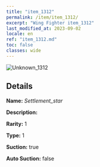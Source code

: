 ```yaml
---
title: "item_1312"
permalink: /item/item_1312/
excerpt: "Wing Fighter item_1312"
last_modified_at: 2023-09-02
locale: en
ref: "item_1312.md"
toc: false
classes: wide
---
```



 ![Unknown_1312](/images/item/Settlement_star_p.png)



## Details

 **Name:** *Settlement_star* 

 **Description:** 

 **Rarity:** 1 

 **Type:** 1 

 **Suction:** true 

 **Auto Suction:** false 


